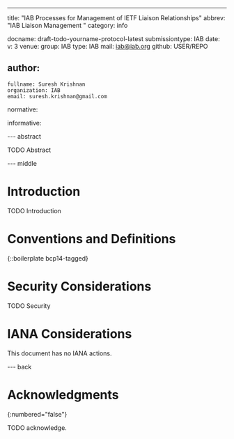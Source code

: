---
title: "IAB Processes for Management of IETF Liaison Relationships"
abbrev: "IAB Liaison Management "
category: info

docname: draft-todo-yourname-protocol-latest
submissiontype: IAB
date:
v: 3
venue:
  group: IAB
  type: IAB
  mail: iab@iab.org
  github: USER/REPO

author:
 -
    fullname: Suresh Krishnan
    organization: IAB
    email: suresh.krishnan@gmail.com

normative:

informative:


--- abstract

TODO Abstract


--- middle

# Introduction

TODO Introduction


# Conventions and Definitions

{::boilerplate bcp14-tagged}


# Security Considerations

TODO Security


# IANA Considerations

This document has no IANA actions.


--- back

# Acknowledgments
{:numbered="false"}

TODO acknowledge.
